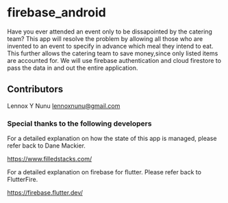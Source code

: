 # firebase_android

Have you ever attended an event only to be dissapointed by the catering team?
This app will resolve the problem by allowing all those who are invented to an event to specify in advance which meal they intend to eat.
This further allows the catering team to save money,since only listed items are accounted for.
We will use firebase authentication and cloud firestore to pass the data in and out the entire application.

## Contributors

Lennox Y Nunu lennoxnunu@gmail.com

### Special thanks to the following developers

For a detailed explanation on how the state of this app is managed, please refer back to Dane Mackier.

https://www.filledstacks.com/

For a detailed explanation on firebase for flutter. Please refer back to FlutterFire.

https://firebase.flutter.dev/
